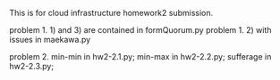 This is for cloud infrastructure homework2 submission.

problem 1. 1) and 3) are contained in formQuorum.py 
problem 1. 2) with issues in maekawa.py

problem 2. min-min in hw2-2.1.py;
 min-max in hw2-2.2.py;
sufferage in hw2-2.3.py;
